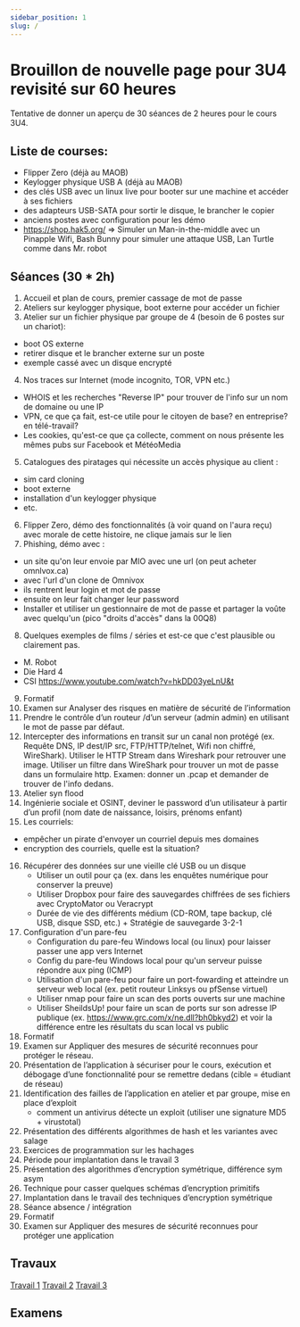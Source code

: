 ```yaml
---
sidebar_position: 1
slug: /
---
```


# Brouillon de nouvelle page pour 3U4 revisité sur 60 heures

Tentative de donner un aperçu de 30 séances de 2 heures pour le cours 3U4.

## Liste de courses:
- Flipper Zero (déjà au MAOB)
- Keylogger physique USB A (déjà au MAOB)
- des clés USB avec un linux live pour booter sur une machine et accéder à ses fichiers
- des adapteurs USB-SATA pour sortir le disque, le brancher le copier
- anciens postes avec configuration pour les démo
- https://shop.hak5.org/ => Simuler un Man-in-the-middle avec un Pinapple Wifi, Bash Bunny pour simuler une attaque USB, Lan Turtle comme dans Mr. robot

## Séances (30 * 2h)

1. Accueil et plan de cours, premier cassage de mot de passe
2. Ateliers sur keylogger physique, boot externe pour accéder un fichier
3. Atelier sur un fichier physique par groupe de 4 (besoin de 6 postes sur un chariot):
- boot OS externe
- retirer disque et le brancher externe sur un poste
- exemple cassé avec un disque encrypté
4. Nos traces sur Internet (mode incognito, TOR, VPN etc.)
  - WHOIS et les recherches "Reverse IP" pour trouver de l'info sur un nom de domaine ou une IP
  - VPN, ce que ça fait, est-ce utile pour le citoyen de base? en entreprise? en télé-travail?
  - Les cookies, qu'est-ce que ça collecte, comment on nous présente les mêmes pubs sur Facebook et MétéoMedia
5. Catalogues des piratages qui nécessite un accès physique au client :
- sim card cloning
- boot externe
- installation d'un keylogger physique
- etc.
6. Flipper Zero, démo des fonctionnalités (à voir quand on l'aura reçu) avec morale de cette histoire, ne clique jamais sur le lien
7. Phishing, démo avec :
- un site qu'on leur envoie par MIO avec une url (on peut acheter omnlvox.ca)
- avec l'url d'un clone de Omnivox
- ils rentrent leur login et mot de passe
- ensuite on leur fait changer leur password
- Installer et utiliser un gestionnaire de mot de passe et partager la voûte avec quelqu'un (pico "droits d'accès" dans la 00Q8)
8. Quelques exemples de films / séries et est-ce que c'est plausible ou clairement pas.
  - M. Robot
  - Die Hard 4
  - CSI https://www.youtube.com/watch?v=hkDD03yeLnU&t
9. Formatif
10. Examen sur Analyser des risques en matière de sécurité de l’information
11. Prendre le contrôle d’un routeur /d’un serveur (admin admin) en utilisant le mot de passe par défaut.
12. Intercepter des informations en transit sur un canal non protégé (ex. Requête DNS, IP dest/IP src, FTP/HTTP/telnet, Wifi non chiffré, WireShark). Utiliser le HTTP Stream dans Wireshark pour retrouver une image. Utiliser un filtre dans WireShark pour trouver un mot de passe dans un formulaire http. Examen: donner un .pcap et demander de trouver de l'info dedans.
13. Atelier syn flood
14. Ingénierie sociale et OSINT, deviner le password d’un utilisateur à partir d’un profil (nom date de naissance, loisirs, prénoms enfant)
15. Les courriels:
  - empêcher un pirate d'envoyer un courriel depuis mes domaines
  - encryption des courriels, quelle est la situation?
16. Récupérer des données sur une vieille clé USB ou un disque
    - Utiliser un outil pour ça (ex. dans les enquêtes numérique pour conserver la preuve)
    - Utiliser Dropbox pour faire des sauvegardes chiffrées de ses fichiers avec CryptoMator ou Veracrypt
    - Durée de vie des différents médium (CD-ROM, tape backup, clé USB, disque SSD, etc.) + Stratégie de sauvegarde 3-2-1
17. Configuration d'un pare-feu
    - Configuration du pare-feu Windows local (ou linux) pour laisser passer une app vers Internet
    - Config du pare-feu Windows local pour qu'un serveur puisse répondre aux ping (ICMP)
    - Utilisation d'un pare-feu pour faire un port-fowarding et atteindre un serveur web local (ex. petit routeur Linksys ou pfSense virtuel)
    - Utiliser nmap pour faire un scan des ports ouverts sur une machine
    - Utiliser SheildsUp! pour faire un scan de ports sur son adresse IP publique (ex. https://www.grc.com/x/ne.dll?bh0bkyd2) et voir la différence entre les résultats du scan local vs public
18. Formatif
19. Examen sur Appliquer des mesures de sécurité reconnues pour protéger le réseau. 
20. Présentation de l’application à sécuriser pour le cours, exécution et débogage d’une fonctionnalité pour se remettre dedans (cible = étudiant de réseau)
21. Identification des failles de l’application en atelier et par groupe, mise en place d’exploit
    - comment un antivirus détecte un exploit (utiliser une signature MD5 + virustotal)
22. Présentation des différents algorithmes de hash et les variantes avec salage
23. Exercices de programmation sur les hachages
24. Période pour implantation dans le travail 3
25. Présentation des algorithmes d’encryption symétrique, différence sym asym
26. Technique pour casser quelques schémas d’encryption primitifs
27. Implantation dans le travail des techniques d’encryption symétrique
28. Séance absence / intégration
29. Formatif
30. Examen sur Appliquer des mesures de sécurité reconnues pour protéger une application

## Travaux
[Travail 1](tp/tp1)
[Travail 2](tp/tp2)
[Travail 3](tp/tp3)

## Examens
